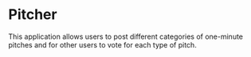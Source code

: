 # Pitcher
This application allows users to post different categories of one-minute pitches and for other users to vote for each type of pitch.
